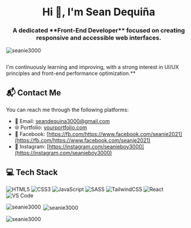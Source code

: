 
<h1 align="center">Hi 👋, I'm Sean Dequiña</h1>
<h3 align="center">A dedicated **Front-End Developer** focused on creating responsive and accessible web interfaces.</h3>
<p></p>

<p align="left"> <img src="https://komarev.com/ghpvc/?username=seanie3000&label=Profile%20views&color=0e75b6&style=flat" alt="seanie3000" /> </p>

<p align="left"> <a href="https://twitter.com/" target="blank"><img src="https://img.shields.io/twitter/follow/?logo=twitter&style=for-the-badge" alt="" /></a> </p>

I'm continuously learning and improving, with a strong interest in UI/UX principles and front-end performance optimization.**

## 📬 Contact Me

You can reach me through the following platforms:

- 📧 Email: [seandequina3000@gmail.com](seandequina3000@gmail.com)  
- 🌐 Portfolio: [yourportfolio.com](https://seandequina.netlify.app/)  
- 📘 Facebook: [https://fb.com/https://www.facebook.com/seanie2021](https://fb.com/https://www.facebook.com/seanie2021)  
- 📸 Instagram: [https://instagram.com/seanieboy3000](https://instagram.com/seanieboy3000)
## 💻 Tech Stack
![HTML5](https://img.shields.io/badge/HTML5-E34F26?style=flat&logo=html5&logoColor=white)
![CSS3](https://img.shields.io/badge/CSS3-1572B6?style=flat&logo=css3&logoColor=white)
![JavaScript](https://img.shields.io/badge/JavaScript-F7DF1E?style=flat&logo=javascript&logoColor=black)
![SASS](https://img.shields.io/badge/SASS-CC6699?style=flat&logo=sass&logoColor=white)
![TailwindCSS](https://img.shields.io/badge/TailwindCSS-06B6D4?style=flat&logo=tailwind-css&logoColor=white)
![React](https://img.shields.io/badge/React-20232A?style=flat&logo=react&logoColor=61DAFB)
![VS Code](https://img.shields.io/badge/VSCode-007ACC?style=flat&logo=visual-studio-code&logoColor=white)


<p><img align="left" src="https://github-readme-stats.vercel.app/api/top-langs?username=seanie3000&show_icons=true&locale=en&layout=compact" alt="seanie3000" /></p>

<p>&nbsp;<img align="center" src="https://github-readme-stats.vercel.app/api?username=seanie3000&show_icons=true&locale=en" alt="seanie3000" /></p>

<p><img align="center" src="https://github-readme-streak-stats.herokuapp.com/?user=seanie3000&" alt="seanie3000" /></p>
